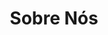 ---
title: "Sobre Nós"
# meta description
description: "Sobre a FuncCloud"
draft: false
layout: "about"


# about
about:
  title: "Nós podemos ser a TI da sua empresa."
  content: 'Em um mundo globalizado e de fácil acesso a informação, a tecnologia e a "digitalização" das empresas passou a ser algo obrigatório. Nós nascemos para te apoiar com a TI da sua empresa.'
  image: "images/about/about.jpg"


# founders_quote
founders_quote:
  name: "Felipe Oliveira"
  subtitle: "Fundador e CEO da FuncCloud"
  image: "images/about/founder.png"
  content: "Nós estamos apoindo nossos clientes a usar tecnologia como um diferencial competivo para se destacar em seus mercados."


# who_we_are
who_we_are:
  title: "Quem nós somos"
  content: "Acreditamos que a tecnologia de modo geral pode ser um impulsionador para qualquer negócio. Nós nascemos para ajudar as empresas à extrairem o máximo da tecnologia."


# our_mission
our_mission:
  title: "Nossa missão"
  content: "Apoiamos empresas como a sua a extrair o máximo da tecnologia. A computação em nuvem será a base para evolução tecnológica dos próximos anos, por isso nossa missão é permitir que empresas de quaisquer mercado e tamanho possam aproveitar os benefícios de uma TI de ponta, por meio de nossos especialistas."
---